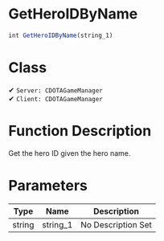 # GetHeroIDByName
```js
int GetHeroIDByName(string_1)
```
# Class
✔ `Server: CDOTAGameManager`  
✔ `Client: CDOTAGameManager`  

# Function Description
Get the hero ID given the hero name.
# Parameters
Type|Name|Description
--|--|--
string|string_1|No Description Set
